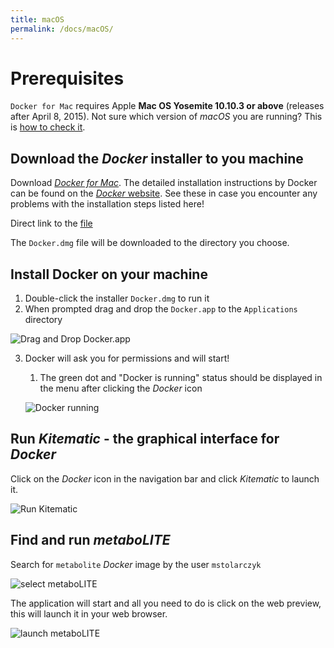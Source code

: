 ```yaml
---
title: macOS
permalink: /docs/macOS/
---
```


# Prerequisites

`Docker for Mac` requires Apple **Mac OS Yosemite 10.10.3 or above** (releases after April 8, 2015). Not sure which version of *macOS* you are running? This is [how to check it](https://raw.githubusercontent.com/michalstolarczyk/metaboLITE/master/docs/docs_pics/checkMacVersion.png).

## Download the *Docker* installer to you machine 

Download [*Docker for Mac*](https://docs.docker.com/docker-for-mac/install/). 
The detailed installation instructions by Docker can be found on the [*Docker* website](https://docs.docker.com/docker-for-mac/install/#install-and-run-docker-for-mac). See these in case you encounter any problems with the installation steps listed here!

Direct link to the [file](https://download.docker.com/mac/stable/Docker.dmg)

The `Docker.dmg` file will be downloaded to the directory you choose.

## Install Docker on your machine

1. Double-click the installer `Docker.dmg` to run it
2. When prompted drag and drop the `Docker.app` to the `Applications` directory

![Drag and Drop Docker.app](https://raw.githubusercontent.com/michalstolarczyk/metaboLITE/master/docs/docs_pics/macDragDrop.png)

3. Docker will ask you for permissions and will start!
	1. The green dot and "Docker is running" status should be displayed in the menu after clicking the *Docker* icon

	![Docker running](https://raw.githubusercontent.com/michalstolarczyk/metaboLITE/master/docs/docs_pics/macRunning.png)

## Run *Kitematic* - the graphical interface for *Docker*

Click on the *Docker* icon in the navigation bar and click *Kitematic* to launch it.

![Run Kitematic](https://raw.githubusercontent.com/michalstolarczyk/metaboLITE/master/docs/docs_pics/macKitematicLaunch.png)

## Find and run *metaboLITE*

Search for `metabolite` *Docker* image by the user `mstolarczyk`

![select metaboLITE](https://raw.githubusercontent.com/michalstolarczyk/metaboLITE/master/docs/docs_pics/macSelectMetabolite.png)

The application will start and all you need to do is click on the web preview, this will launch it in your web browser.

![launch metaboLITE](https://raw.githubusercontent.com/michalstolarczyk/metaboLITE/master/docs/docs_pics/macLaunchMetabolite.png)